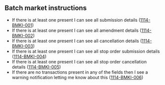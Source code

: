 ## Batch market instructions

- If there is at least one present I can see all submission details (<a name="1114-BMKI-001" href="#1114-BMKI-001">1114-BMKI-001</a>)
- If there is at least one present I can see all amendment details (<a name="1114-BMKI-002" href="#1114-BMKI-002">1114-BMKI-002</a>)
- If there is at least one present I can see all cancellation details (<a name="1114-BMKI-003" href="#1114-BMKI-003">1114-BMKI-003</a>)
- If there is at least one present I can see all stop order submission details (<a name="1114-BMKI-004" href="#1114-BMKI-004">1114-BMKI-004</a>)
- If there is at least one present I can see all stop order cancellation details (<a name="1114-BMKI-005" href="#1114-BMKI-005">1114-BMKI-005</a>)
- If there are no transactions present in any of the fields then I see a warning notification letting me know about this (<a name="1114-BMKI-006" href="#1114-BMKI-006">1114-BMKI-006</a>)
